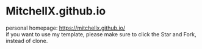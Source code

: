 # MitchellX.github.io

personal homepage: https://mitchellx.github.io/
<br>
if you want to use my template, please make sure to click the Star and Fork, instead of clone.

